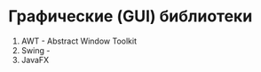Графические (GUI) библиотеки
============================

1. AWT - Abstract Window Toolkit
2. Swing - 
3. JavaFX